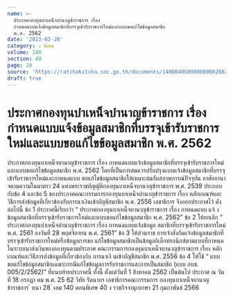 ```yaml
---
name: >-
  ประกาศกองทุนบำเหน็จบำนาญข้าราชการ เรื่อง
  กำหนดแบบแจ้งข้อมูลสมาชิกที่บรรจุเข้ารับราชการใหม่และแบบขอแก้ไขข้อมูลสมาชิก
  พ.ศ. 2562
date: '2023-02-20'
category: ง พิเศษ
volume: 140
section: 40
page: 28
source: 'https://ratchakitcha.soc.go.th/documents/140D040S0000000002802.pdf'
draft: true
---
```


# ประกาศกองทุนบำเหน็จบำนาญข้าราชการ เรื่อง กำหนดแบบแจ้งข้อมูลสมาชิกที่บรรจุเข้ารับราชการใหม่และแบบขอแก้ไขข้อมูลสมาชิก พ.ศ. 2562

ประกาศกองทุนบาเหน็จบานาญข้าราชการ เรื่อง กาหนดแบบแจ้งข้อมูลสมาชิกที่บรรจุเข้ารับราชการใหม่และแบบขอแก้ไขข้อมูลสมาชิก พ.ศ. 2562 โดยที่เป็นการสมควรปรับปรุงแบบแจ้งข้อมูลสมาชิกที่บรรจุเข้ารับราชการใหม่และกาหนดแบบ ขอแก้ไขข้อมูลสมาชิกให้เหมาะสมกับสภาพการณ์ปัจจุบัน อาศัยอานาจตามความในมาตรา 24 แห่งพระราชบัญญัติกองทุนบาเหน็จบานาญข้าราชการ พ.ศ. 2539 ประกอบกับข้อ 4 และข้อ 5 ของประกาศคณะกรรมการกองทุนบาเหน็จบำนาญข้าราชการ เรื่อง หลักเกณฑ์และวิธีการส่งข้อมูลที่เกี่ยวข้องกับการนาเงินเข้าบัญชีสมาชิก พ.ศ. 2556 เลขาธิการ จึงออกประกาศไว้ ดังต่อไปนี้ ข้อ 1 ประกาศนี้เรียกว่า “ ประกาศกองทุนบาเหน็จบานาญข้าราชการ เรื่อง กาหนดแบบ แจ้ งข้อมูลสมาชิกที่บรรจุเข้ารับราชการใหม่และแบบขอแก้ไขข้อมูลสมาชิก พ.ศ. 2562” ข้อ 2 ให้ยกเลิก “ ประกาศกองทุนบำเหน็จบำนาญข้าราชการ เรื่อง กาหนดแบบแจ้งข้อมูล สมาชิกที่บรรจุเข้ารับราชการใหม่ พ.ศ. 2561 ลงวันที่ 28 พฤศจิกายน พ.ศ. 2561” ข้อ 3 ให้ส่วนราช การเจ้าสังกัดแจ้งข้อมูลสมาชิกที่บรรจุเข้ารับราชการใหม่หรือข้อมูลการขอ แก้ไขข้อมูลสมาชิกเป็นข้อมูลอิเล็กทรอนิกส์ตามแบบที่กาหนดในระบบนาส่งเงินของกองทุนตามประกาศ คณะกรรมการกองทุนบาเหน็จบานาญข้าราชการ เรื่อง หลักเกณฑ์และวิธีการส่งข้อมูลที่เกี่ยวข้องกับ การนาเงิ นเข้าบัญชีสมาชิก พ.ศ. 2556 ข้อ 4 ให้ใช้ “ แบบขอแก้ไขข้อมูลสมาชิกเฉพาะกรณีแก้ไขข้อมูลการรับราชการและการเป็นสมาชิก (แบบ กบข. 005/2/2562)” ที่แนบท้ายประกาศนี้ ทั้งนี้ ตั้งแต่วันที่ 1 สิงหาคม 2562 เป็นต้นไป ประกาศ ณ วันที่ 18 กรกฎา คม พ.ศ. 25 62 วิทัย รัตนากร เลขาธิการคณะกรรมการ กองทุนบาเหน็จบานาญข้าราชการ ้ หนา 28 ่ เลม 140 ตอนพิเศษ 40 ง ราชกิจจานุเบกษา 21 กุมภาพันธ์ 2566

